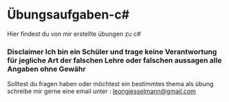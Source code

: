 # Übungsaufgaben-c#

Hier findest du von mir erstellte übungen zu c#
### Disclaimer Ich bin ein Schüler und trage keine Verantwortung für jegliche Art der falschen Lehre oder falschen aussagen alle Angaben ohne Gewähr ###
Solltest du fragen haben oder möchtest ein bestimmtes thema als übung schreibe mir gerne eine email unter : leongiesselmann@gmail.com

